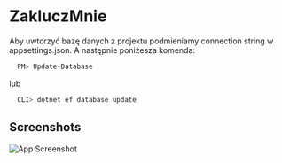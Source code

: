 # ZakluczMnie

Aby uwtorzyć bazę danych z projektu podmieniamy connection string w appsettings.json. A następnie poniżesza komenda:

```bash
  PM> Update-Database
```
lub
```bash
  CLI> dotnet ef database update
```

## Screenshots

![App Screenshot]([https://via.placeholder.com/468x300?text=App+Screenshot+Here](https://raw.githubusercontent.com/Azuyuto/ZakluczMnie/master/Preview/Riddle-1.PNG)https://raw.githubusercontent.com/Azuyuto/ZakluczMnie/master/Preview/Riddle-1.PNG)
